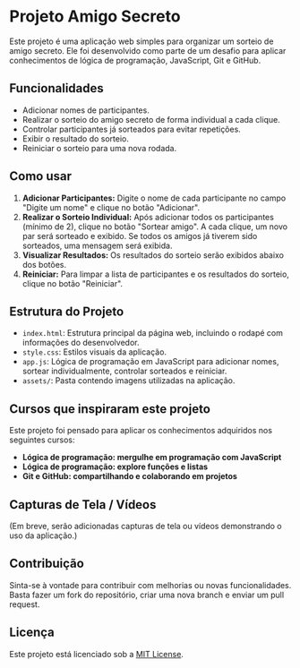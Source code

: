 # Projeto Amigo Secreto

Este projeto é uma aplicação web simples para organizar um sorteio de amigo secreto. Ele foi desenvolvido como parte de um desafio para aplicar conhecimentos de lógica de programação, JavaScript, Git e GitHub.

## Funcionalidades

- Adicionar nomes de participantes.
- Realizar o sorteio do amigo secreto de forma individual a cada clique.
- Controlar participantes já sorteados para evitar repetições.
- Exibir o resultado do sorteio.
- Reiniciar o sorteio para uma nova rodada.

## Como usar

1. **Adicionar Participantes:** Digite o nome de cada participante no campo "Digite um nome" e clique no botão "Adicionar".
2. **Realizar o Sorteio Individual:** Após adicionar todos os participantes (mínimo de 2), clique no botão "Sortear amigo". A cada clique, um novo par será sorteado e exibido. Se todos os amigos já tiverem sido sorteados, uma mensagem será exibida.
3. **Visualizar Resultados:** Os resultados do sorteio serão exibidos abaixo dos botões.
4. **Reiniciar:** Para limpar a lista de participantes e os resultados do sorteio, clique no botão "Reiniciar".

## Estrutura do Projeto

- `index.html`: Estrutura principal da página web, incluindo o rodapé com informações do desenvolvedor.
- `style.css`: Estilos visuais da aplicação.
- `app.js`: Lógica de programação em JavaScript para adicionar nomes, sortear individualmente, controlar sorteados e reiniciar.
- `assets/`: Pasta contendo imagens utilizadas na aplicação.

## Cursos que inspiraram este projeto

Este projeto foi pensado para aplicar os conhecimentos adquiridos nos seguintes cursos:

- **Lógica de programação: mergulhe em programação com JavaScript**
- **Lógica de programação: explore funções e listas**
- **Git e GitHub: compartilhando e colaborando em projetos**

## Capturas de Tela / Vídeos

(Em breve, serão adicionadas capturas de tela ou vídeos demonstrando o uso da aplicação.)

## Contribuição

Sinta-se à vontade para contribuir com melhorias ou novas funcionalidades. Basta fazer um fork do repositório, criar uma nova branch e enviar um pull request.

## Licença

Este projeto está licenciado sob a [MIT License](LICENSE).

